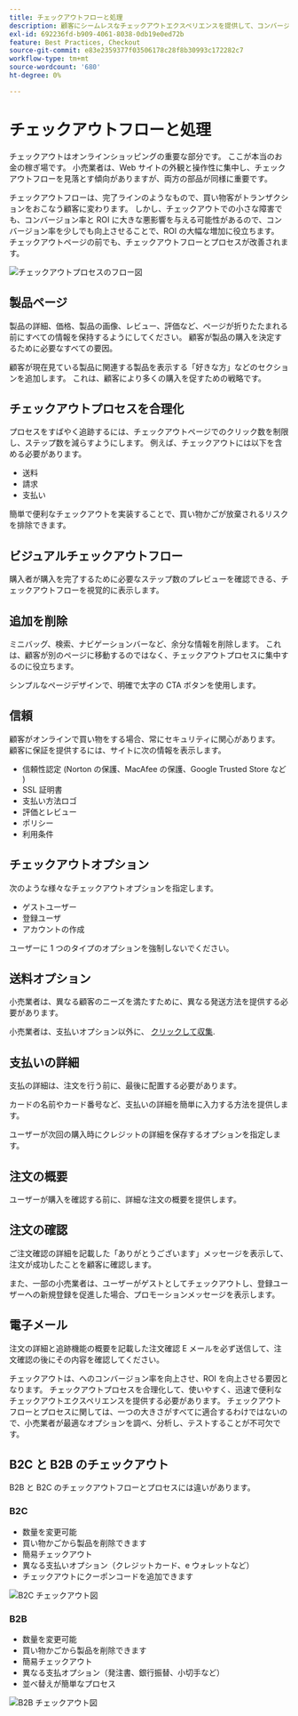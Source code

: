 ```yaml
---
title: チェックアウトフローと処理
description: 顧客にシームレスなチェックアウトエクスペリエンスを提供して、コンバージョン率を高めます。
exl-id: 692236fd-b909-4061-8038-0db19e0ed72b
feature: Best Practices, Checkout
source-git-commit: e83e2359377f03506178c28f8b30993c172282c7
workflow-type: tm+mt
source-wordcount: '680'
ht-degree: 0%

---
```


# チェックアウトフローと処理

チェックアウトはオンラインショッピングの重要な部分です。 ここが本当のお金の稼ぎ場です。 小売業者は、Web サイトの外観と操作性に集中し、チェックアウトフローを見落とす傾向がありますが、両方の部品が同様に重要です。

チェックアウトフローは、完了ラインのようなもので、買い物客がトランザクションをおこなう顧客に変わります。 しかし、チェックアウトでの小さな障害でも、コンバージョン率と ROI に大きな悪影響を与える可能性があるので、コンバージョン率を少しでも向上させることで、ROI の大幅な増加に役立ちます。 チェックアウトページの前でも、チェックアウトフローとプロセスが改善されます。

![チェックアウトプロセスのフロー図](../../assets/playbooks/checkout-diagram.png)

## 製品ページ

製品の詳細、価格、製品の画像、レビュー、評価など、ページが折りたたまれる前にすべての情報を保持するようにしてください。 顧客が製品の購入を決定するために必要なすべての要因。

顧客が現在見ている製品に関連する製品を表示する「好きな方」などのセクションを追加します。 これは、顧客により多くの購入を促すための戦略です。

## チェックアウトプロセスを合理化

プロセスをすばやく追跡するには、チェックアウトページでのクリック数を制限し、ステップ数を減らすようにします。 例えば、チェックアウトには以下を含める必要があります。

- 送料
- 請求
- 支払い

簡単で便利なチェックアウトを実装することで、買い物かごが放棄されるリスクを排除できます。

## ビジュアルチェックアウトフロー

購入者が購入を完了するために必要なステップ数のプレビューを確認できる、チェックアウトフローを視覚的に表示します。

## 追加を削除

ミニバッグ、検索、ナビゲーションバーなど、余分な情報を削除します。 これは、顧客が別のページに移動するのではなく、チェックアウトプロセスに集中するのに役立ちます。

シンプルなページデザインで、明確で太字の CTA ボタンを使用します。

## 信頼

顧客がオンラインで買い物をする場合、常にセキュリティに関心があります。 顧客に保証を提供するには、サイトに次の情報を表示します。

- 信頼性認定 (Norton の保護、MacAfee の保護、Google Trusted Store など )
- SSL 証明書
- 支払い方法ロゴ
- 評価とレビュー
- ポリシー
- 利用条件

## チェックアウトオプション

次のような様々なチェックアウトオプションを指定します。

- ゲストユーザー
- 登録ユーザ
- アカウントの作成

ユーザーに 1 つのタイプのオプションを強制しないでください。

## 送料オプション

小売業者は、異なる顧客のニーズを満たすために、異なる発送方法を提供する必要があります。

小売業者は、支払いオプション以外に、 [クリックして収集](click-collect.md).

## 支払いの詳細

支払の詳細は、注文を行う前に、最後に配置する必要があります。

カードの名前やカード番号など、支払いの詳細を簡単に入力する方法を提供します。

ユーザーが次回の購入時にクレジットの詳細を保存するオプションを指定します。

## 注文の概要

ユーザーが購入を確認する前に、詳細な注文の概要を提供します。

## 注文の確認

ご注文確認の詳細を記載した「ありがとうございます」メッセージを表示して、注文が成功したことを顧客に確認します。

また、一部の小売業者は、ユーザーがゲストとしてチェックアウトし、登録ユーザーへの新規登録を促進した場合、プロモーションメッセージを表示します。

## 電子メール

注文の詳細と追跡機能の概要を記載した注文確認 E メールを必ず送信して、注文確認の後にその内容を確認してください。

チェックアウトは、へのコンバージョン率を向上させ、ROI を向上させる要因となります。 チェックアウトプロセスを合理化して、使いやすく、迅速で便利なチェックアウトエクスペリエンスを提供する必要があります。 チェックアウトフローとプロセスに関しては、一つの大きさがすべてに適合するわけではないので、小売業者が最適なオプションを調べ、分析し、テストすることが不可欠です。

## B2C と B2B のチェックアウト

B2B と B2C のチェックアウトフローとプロセスには違いがあります。

### B2C

- 数量を変更可能
- 買い物かごから製品を削除できます
- 簡易チェックアウト
- 異なる支払いオプション（クレジットカード、e ウォレットなど）
- チェックアウトにクーポンコードを追加できます

![B2C チェックアウト図](../../assets/playbooks/checkout-b2c.png)

### B2B

- 数量を変更可能
- 買い物かごから製品を削除できます
- 簡易チェックアウト
- 異なる支払オプション（発注書、銀行振替、小切手など）
- 並べ替えが簡単なプロセス

![B2B チェックアウト図](../../assets/playbooks/checkout-b2b.png)
